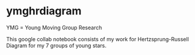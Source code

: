 # ymghrdiagram
YMG = Young Moving Group Research

This google collab notebook consists of my work for Hertzsprung-Russell Diagram for my 7 groups of young stars.
